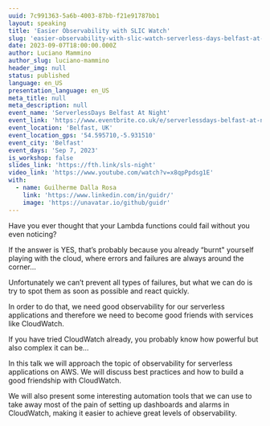 ```yaml
---
uuid: 7c991363-5a6b-4003-87bb-f21e91787bb1
layout: speaking
title: 'Easier Observability with SLIC Watch'
slug: 'easier-observability-with-slic-watch-serverless-days-belfast-at-night'
date: 2023-09-07T18:00:00.000Z
author: Luciano Mammino
author_slug: luciano-mammino
header_img: null
status: published
language: en_US
presentation_language: en_US
meta_title: null
meta_description: null
event_name: 'ServerlessDays Belfast At Night'
event_link: 'https://www.eventbrite.co.uk/e/serverlessdays-belfast-at-night-tickets-695897958527'
event_location: 'Belfast, UK'
event_location_gps: '54.595710,-5.931510'
event_city: 'Belfast'
event_days: 'Sep 7, 2023'
is_workshop: false
slides_link: 'https://fth.link/sls-night'
video_link: 'https://www.youtube.com/watch?v=x8qpPpdsg1E'
with:
  - name: Guilherme Dalla Rosa
    link: 'https://www.linkedin.com/in/guidr/'
    image: 'https://unavatar.io/github/guidr'
---
```


Have you ever thought that your Lambda functions could fail without you even noticing?

If the answer is YES, that’s probably because you already “burnt" yourself playing with the cloud, where errors and failures are always around the corner…

Unfortunately we can’t prevent all types of failures, but what we can do is try to spot them as soon as possible and react quickly.

In order to do that, we need good observability for our serverless applications and therefore we need to become good friends with services like CloudWatch.

If you have tried CloudWatch already, you probably know how powerful but also complex it can be…

In this talk we will approach the topic of observability for serverless applications on AWS. We will discuss best practices and how to build a good friendship with CloudWatch.

We will also present some interesting automation tools that we can use to take away most of the pain of setting up dashboards and alarms in CloudWatch, making it easier to achieve great levels of observability.
